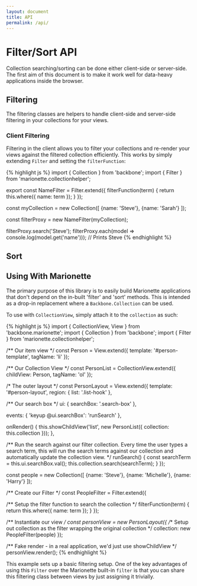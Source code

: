 ```yaml
---
layout: document
title: API
permalink: /api/
---
```


# Filter/Sort API

Collection searching/sorting can be done either client-side or server-side. The
first aim of this document is to make it work well for data-heavy applications
inside the browser.

## Filtering

The filtering classes are helpers to handle client-side and server-side 
filtering in your collections for your views.

### Client Filtering

Filtering in the client allows you to filter your collections and re-render your
views against the filtered collection efficiently. This works by simply 
extending `Filter` and setting the `filterFunction`:

{% highlight js %}
import { Collection } from 'backbone';
import { Filter } from 'marionette.collectionhelper';

export const NameFilter = Filter.extend({
  filterFunction(term) {
    return this.where({
      name: term
    });
  }
});

const myCollection = new Collection([
  {name: 'Steve'}, {name: 'Sarah'}
]);

const filterProxy = new NameFilter(myCollection);

filterProxy.search('Steve');
filterProxy.each(model => console.log(model.get('name')));
// Prints Steve
{% endhighlight %}

## Sort

## Using With Marionette

The primary purpose of this library is to easily build Marionette applications
that don't depend on the in-built 'filter' and 'sort' methods. This is intended
as a drop-in replacement where a `Backbone.Collection` can be used.

To use with `CollectionView`, simply attach it to the `collection` as such:

{% highlight js %}
import { CollectionView, View } from 'backbone.marionette';
import { Collection } from 'backbone';
import { Filter } from 'marionette.collectionhelper';

/** Our item view */
const Person = View.extend({
  template: '#person-template',
  tagName: 'li'
});

/** Our Collection View */
const PersonList = CollectionView.extend({
  childView: Person,
  tagName: 'ol'
});

/* The outer layout */
const PersonLayout = View.extend({
  template: '#person-layout',
  region: {
    list: '.list-hook'
  },

  /** Our search box */
  ui: {
    searchBox: '.search-box'
  },

  events: {
    'keyup @ui.searchBox': 'runSearch'
  },

  onRender() {
    this.showChildView('list', new PersonList({
      collection: this.collection
    }));
  },

  /** Run the search against our filter collection. Every time the user types a
      search term, this will run the search terms against our collection and 
      automatically update the collection view. 
  */
  runSearch() {
    const searchTerm = this.ui.searchBox.val();
    this.collection.search(searchTerm);
  }
});

const people = new Collection([
  {name: 'Steve'}, {name: 'Michelle'}, {name: 'Harry'}
]);

/** Create our Filter */
const PeopleFilter = Filter.extend({

  /** Setup the filter function to search the collection */
  filterFunction(term) {
    return this.where({
      name: term
    });
  }
});

/** Instantiate our view */
const personView = new PersonLayout({
  /** Setup out collection as the filter wrapping the original collection */
  collection: new PeopleFilter(people)
});

/** Fake render - in a real application, we'd just use showChildView */
personView.render();
{% endhighlight %}

This example sets up a basic filtering setup. One of the key advantages of using
this `Filter` over the Marionette built-in `filter` is that you can share this
filtering class between views by just assigning it trivially.